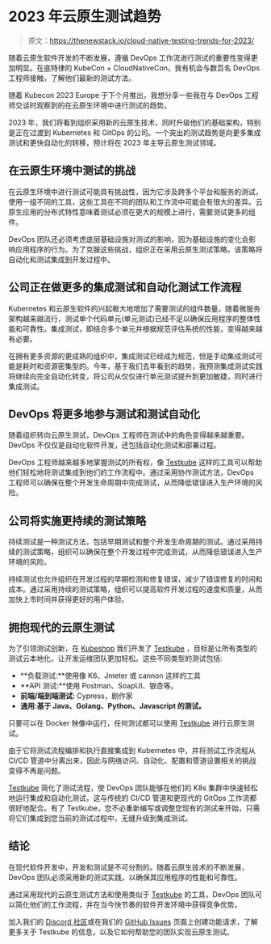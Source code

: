 # 2023 年云原生测试趋势

> 原文：<https://thenewstack.io/cloud-native-testing-trends-for-2023/>

随着云原生软件开发的不断发展，遵循 DevOps 工作流进行测试的重要性变得更加明显。在底特律的 KubeCon + CloudNativeCon，我有机会与数百名 DevOps 工程师接触，了解他们最新的测试方法。

随着 Kubecon 2023 Europe 于下个月推出，我想分享一些我在与 DevOps 工程师交谈时观察到的在云原生环境中进行测试的趋势。

2023 年，我们将看到组织采用新的云原生技术，同时升级他们的基础架构，特别是正在过渡到 Kubernetes 和 GitOps 的公司。一个突出的测试趋势是向更多集成测试和更快自动化的转移，预计将在 2023 年主导云原生测试领域。

## 在云原生环境中测试的挑战

在云原生环境中进行测试可能具有挑战性，因为它涉及跨多个平台和服务的测试，使用一组不同的工具，这些工具在不同的团队和工作流中可能会有很大的差异。云原生应用的分布式特性意味着测试必须在更大的规模上进行，需要测试更多的组件。

DevOps 团队还必须考虑底层基础设施对测试的影响，因为基础设施的变化会影响应用程序的行为。为了克服这些挑战，组织正在采用云原生测试策略，该策略将自动化和测试集成到开发过程中。

## 公司正在做更多的集成测试和自动化测试工作流程

Kubernetes 和云原生软件的兴起极大地增加了需要测试的组件数量。随着微服务架构越来越流行，测试单个代码单元(单元测试)已经不足以确保应用程序的整体性能和可靠性。集成测试，即结合多个单元并根据规范评估系统的性能，变得越来越有必要。

在拥有更多资源的更成熟的组织中，集成测试已经成为规范，但是手动集成测试可能是耗时和资源密集型的。今年，基于我们去年看到的趋势，我预测集成测试实践将继续向完全自动化转变，将公司从仅仅进行单元测试提升到更加敏捷，同时进行集成测试。

## DevOps 将更多地参与测试和测试自动化

随着组织转向云原生测试，DevOps 工程师在测试中的角色变得越来越重要。DevOps 不仅仅是自动化软件开发，还包括自动化测试和部署过程。

DevOps 工程师越来越多地掌握测试的所有权，像 [Testkube](http://testkube.io) 这样的工具可以帮助他们轻松地将测试集成到他们的工作流程中。通过采用协作测试方法，DevOps 工程师可以确保在整个开发生命周期中完成测试，从而降低错误进入生产环境的风险。

## 公司将实施更持续的测试策略

持续测试是一种测试方法，包括早期测试和整个开发生命周期的测试。通过采用持续的测试策略，组织可以确保在整个开发过程中完成测试，从而降低错误进入生产环境的风险。

持续测试也允许组织在开发过程的早期检测和修复错误，减少了错误修复的时间和成本。通过采用持续的测试策略，组织可以提高软件开发过程的速度和质量，从而加快上市时间并获得更好的用户体验。

## 拥抱现代的云原生测试

为了引领测试创新，在 [Kubeshop](https://kubeshop.io/) 我们开发了 [Testkube](http://testkube.io) ，目标是让所有类型的测试云本地化，让开发运维团队更加轻松。这些不同类型的测试包括:

*   **负载测试:**使用像 K6、Jmeter 或 cannon 这样的工具
*   **API 测试:**使用 Postman、SoapUI、银杏等。
*   **前端/端到端测试:** Cypress，剧作家
*   **通用:基于 Java、Golang、Python、Javascript 的测试。**

只要可以在 Docker 映像中运行，任何测试都可以使用 [Testkube](http://testkube.io) 进行云原生测试。

由于它将测试流程编排和执行直接集成到 Kubernetes 中，并将测试工作流程从 CI/CD 管道中分离出来，因此与网络访问、自动化、配置和管道设置相关的挑战变得不再是问题。

[Testkube](http://testkube.io) 简化了测试流程，使 DevOps 团队能够在他们的 K8s 集群中快速轻松地运行集成和自动化测试，这与传统的 CI/CD 管道和更现代的 GitOps 工作流都很好地配合。有了 Testkube，您不必重新编写或调整您现有的测试来开始，只需将它们集成到您当前的测试过程中，无缝升级到集成测试。

## 结论

在现代软件开发中，开发和测试是不可分割的。随着云原生技术的不断发展，DevOps 团队必须采用新的测试实践，以确保其应用程序的性能和可靠性。

通过采用现代的云原生测试方法和使用类似于 [Testkube](http://testkube.io) 的工具，DevOps 团队可以简化他们的工作流程，并在当今快节奏的软件开发环境中获得竞争优势。

加入我们的 [Discord 社区](https://discord.gg/hfq44wtR6Q)或在我们的 [GitHub Issues](https://github.com/kubeshop/testkube/issues) 页面上创建功能请求，了解更多关于 Testkube 的信息，以及它如何帮助您的团队实现云原生测试。

<svg xmlns:xlink="http://www.w3.org/1999/xlink" viewBox="0 0 68 31" version="1.1"><title>Group</title> <desc>Created with Sketch.</desc></svg>